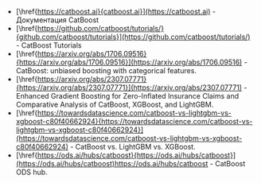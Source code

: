 
- [\href{https://catboost.ai}{catboost.ai}](https://catboost.ai) - Документация CatBoost
- [\href{https://github.com/catboost/tutorials/}{github.com/catboost/tutorials}](https://github.com/catboost/tutorials/) - CatBoost Tutorials
- [\href{https://arxiv.org/abs/1706.09516}{https://arxiv.org/abs/1706.09516}](https://arxiv.org/abs/1706.09516) - CatBoost: unbiased boosting with categorical features. 
- [\href{https://arxiv.org/abs/2307.07771}{https://arxiv.org/abs/2307.07771}](https://arxiv.org/abs/2307.07771) - Enhanced Gradient Boosting for Zero-Inflated Insurance Claims and Comparative Analysis of CatBoost, XGBoost, and LightGBM.
- [\href{https://towardsdatascience.com/catboost-vs-lightgbm-vs-xgboost-c80f40662924}{https://towardsdatascience.com/catboost-vs-lightgbm-vs-xgboost-c80f40662924}](https://towardsdatascience.com/catboost-vs-lightgbm-vs-xgboost-c80f40662924) - CatBoost vs. LightGBM vs. XGBoost.
- [\href{https://ods.ai/hubs/catboost}{https://ods.ai/hubs/catboost}](https://ods.ai/hubs/catboost)https://ods.ai/hubs/catboost - CatBoost ODS hub.
